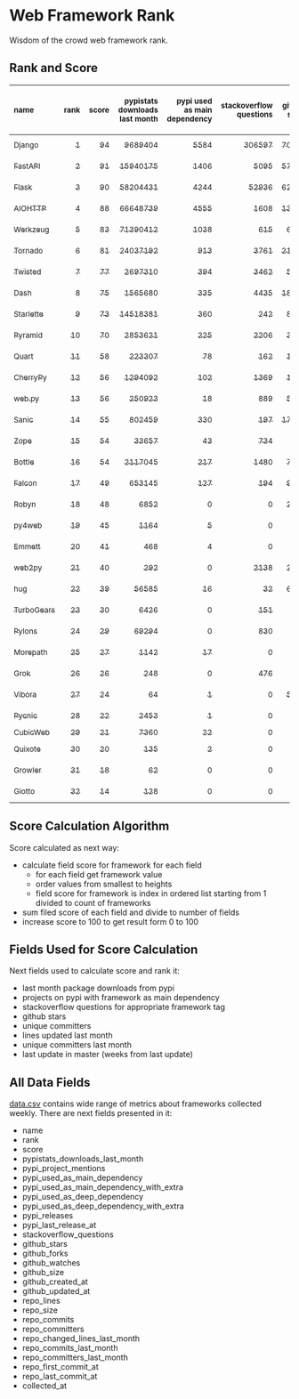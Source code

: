 # Web Framework Rank
Wisdom of the crowd web framework rank.

## Rank and Score
<sub>name</sub> | <sub>rank</sub> | <sub>score</sub> | <sub>pypistats downloads last month</sub> | <sub>pypi used as main dependency</sub> | <sub>stackoverflow questions</sub> | <sub>github stars</sub> | <sub>repo unique committers</sub> | <sub>repo changed lines last month</sub> | <sub>repo unique committers last month</sub> | <sub>repo last commit</sub>
:--- | ---: | ---: | ---: | ---: | ---: | ---: | ---: | ---: | ---: | ---:
[<sub>Django</sub>](https://github.com/django/django "first commit: 2005-07-13") | [<sub>1</sub>](# "  +0 last week") | [<sub>94</sub>](# "  -1 last week") | [<sub>9689404</sub>](# "  #7 in pypistats downloads last month +1.72% last week") | [<sub>5584</sub>](# "  #1 in pypi used as main dependency +1.09% last week") | [<sub>306597</sub>](# "  #1 in stackoverflow questions +0.06% last week") | [<sub>70561</sub>](# "  #1 in github stars +0.35% last week") | [<sub>2889</sub>](# "  #1 in repo unique committers +0.14% last week") | [<sub>13428</sub>](# "▼ #3 in repo changed lines last month +8.21% last week") | [<sub>35</sub>](# "  #1 in repo unique committers last month +9.38% last week") | [<sub>2023-05-12</sub>](# "▲ #2 in repo last commit 1 week ago")
[<sub>FastAPI</sub>](https://github.com/tiangolo/fastapi "first commit: 2018-12-05; uses: Starlette") | [<sub>2</sub>](# "▲ +1 last week") | [<sub>91</sub>](# "▲ +1 last week") | [<sub>15940175</sub>](# "  #5 in pypistats downloads last month -0.56% last week") | [<sub>1406</sub>](# "  #4 in pypi used as main dependency +1.59% last week") | [<sub>5095</sub>](# "  #3 in stackoverflow questions +0.51% last week") | [<sub>57796</sub>](# "  #3 in github stars +0.48% last week") | [<sub>460</sub>](# "  #5 in repo unique committers +0.44% last week") | [<sub>69714</sub>](# "▲ #2 in repo changed lines last month +1684.34% last week") | [<sub>13</sub>](# "  #2 in repo unique committers last month -45.83% last week") | [<sub>2023-05-09</sub>](# "▲ #2 in repo last commit 1 week ago")
[<sub>Flask</sub>](https://github.com/pallets/flask "first commit: 2010-04-06; uses: Werkzeug") | [<sub>3</sub>](# "▼ -1 last week") | [<sub>90</sub>](# "▼ -3 last week") | [<sub>58204431</sub>](# "  #3 in pypistats downloads last month +1.61% last week") | [<sub>4244</sub>](# "  #3 in pypi used as main dependency +0.35% last week") | [<sub>52936</sub>](# "  #2 in stackoverflow questions +0.13% last week") | [<sub>62920</sub>](# "  #2 in github stars +0.13% last week") | [<sub>830</sub>](# "  #2 in repo unique committers +0.0% last week") | [<sub>3757</sub>](# "▼ #5 in repo changed lines last month -27.29% last week") | [<sub>4</sub>](# "▼ #8 in repo unique committers last month -50.0% last week") | [<sub>2023-05-09</sub>](# "▲ #2 in repo last commit 1 week ago")
[<sub>AIOHTTP</sub>](https://github.com/aio-libs/aiohttp "first commit: 2013-10-01") | [<sub>4</sub>](# "  +0 last week") | [<sub>88</sub>](# "  +3 last week") | [<sub>66648739</sub>](# "  #2 in pypistats downloads last month -0.77% last week") | [<sub>4555</sub>](# "  #2 in pypi used as main dependency +0.62% last week") | [<sub>1608</sub>](# "  #9 in stackoverflow questions -0.12% last week") | [<sub>13536</sub>](# "  #7 in github stars +0.11% last week") | [<sub>700</sub>](# "  #3 in repo unique committers +0.0% last week") | [<sub>669</sub>](# "▲ #9 in repo changed lines last month +265.57% last week") | [<sub>7</sub>](# "▲ #5 in repo unique committers last month +16.67% last week") | [<sub>2023-05-13</sub>](# "▲ #1 in repo last commit 1 week ago")
[<sub>Werkzeug</sub>](https://github.com/pallets/werkzeug "first commit: 2007-05-04; used by: Flask and Quart") | [<sub>5</sub>](# "  +0 last week") | [<sub>83</sub>](# "  +1 last week") | [<sub>71390412</sub>](# "  #1 in pypistats downloads last month +2.38% last week") | [<sub>1038</sub>](# "  #5 in pypi used as main dependency +0.48% last week") | [<sub>615</sub>](# "  #15 in stackoverflow questions +0.0% last week") | [<sub>6358</sub>](# "  #12 in github stars +0.11% last week") | [<sub>484</sub>](# "  #4 in repo unique committers +0.21% last week") | [<sub>9959</sub>](# "▼ #4 in repo changed lines last month -10.95% last week") | [<sub>9</sub>](# "▲ #3 in repo unique committers last month +50.0% last week") | [<sub>2023-05-09</sub>](# "▲ #2 in repo last commit 1 week ago")
[<sub>Tornado</sub>](https://github.com/tornadoweb/tornado "first commit: 2009-09-09") | [<sub>6</sub>](# "  +0 last week") | [<sub>81</sub>](# "  -1 last week") | [<sub>24037192</sub>](# "  #4 in pypistats downloads last month +3.62% last week") | [<sub>913</sub>](# "  #6 in pypi used as main dependency +0.11% last week") | [<sub>3761</sub>](# "  #5 in stackoverflow questions +0.0% last week") | [<sub>21105</sub>](# "  #4 in github stars +0.06% last week") | [<sub>449</sub>](# "  #6 in repo unique committers +0.0% last week") | [<sub>672</sub>](# "  #8 in repo changed lines last month -24.15% last week") | [<sub>1</sub>](# "  #12 in repo unique committers last month +0.0% last week") | [<sub>2023-05-08</sub>](# "▲ #2 in repo last commit 1 week ago")
[<sub>Twisted</sub>](https://github.com/twisted/twisted "first commit: 2001-07-09") | [<sub>7</sub>](# "  +0 last week") | [<sub>77</sub>](# "  -1 last week") | [<sub>2697310</sub>](# "  #9 in pypistats downloads last month +0.94% last week") | [<sub>394</sub>](# "  #7 in pypi used as main dependency +0.0% last week") | [<sub>3462</sub>](# "  #6 in stackoverflow questions -0.03% last week") | [<sub>5046</sub>](# "  #15 in github stars +0.16% last week") | [<sub>298</sub>](# "  #9 in repo unique committers +0.0% last week") | [<sub>1122</sub>](# "▲ #7 in repo changed lines last month +72.62% last week") | [<sub>6</sub>](# "▲ #6 in repo unique committers last month +20.0% last week") | [<sub>2023-05-09</sub>](# "▼ #2 in repo last commit 1 week ago")
[<sub>Dash</sub>](https://github.com/plotly/dash "first commit: 2015-04-10") | [<sub>8</sub>](# "  +0 last week") | [<sub>75</sub>](# "  -2 last week") | [<sub>1565680</sub>](# "  #11 in pypistats downloads last month -1.76% last week") | [<sub>335</sub>](# "  #9 in pypi used as main dependency +0.6% last week") | [<sub>4435</sub>](# "  #4 in stackoverflow questions -0.09% last week") | [<sub>18668</sub>](# "  #5 in github stars +0.23% last week") | [<sub>164</sub>](# "  #15 in repo unique committers +0.0% last week") | [<sub>142895</sub>](# "  #1 in repo changed lines last month -0.97% last week") | [<sub>3</sub>](# "▼ #10 in repo unique committers last month -40.0% last week") | [<sub>2023-04-26</sub>](# "▼ #16 in repo last commit 3 weeks ago")
[<sub>Starlette</sub>](https://github.com/encode/starlette "first commit: 2018-06-25; used by: FastAPI") | [<sub>9</sub>](# "  +0 last week") | [<sub>73</sub>](# "  -1 last week") | [<sub>14518381</sub>](# "  #6 in pypistats downloads last month +2.59% last week") | [<sub>360</sub>](# "  #8 in pypi used as main dependency +0.84% last week") | [<sub>242</sub>](# "  #17 in stackoverflow questions +0.0% last week") | [<sub>8238</sub>](# "  #9 in github stars +0.21% last week") | [<sub>241</sub>](# "  #11 in repo unique committers +0.42% last week") | [<sub>53</sub>](# "  #13 in repo changed lines last month +10.42% last week") | [<sub>8</sub>](# "  #4 in repo unique committers last month +14.29% last week") | [<sub>2023-05-10</sub>](# "▲ #2 in repo last commit 1 week ago")
[<sub>Pyramid</sub>](https://github.com/Pylons/pyramid "first commit: 2008-07-04; used by: CubicWeb") | [<sub>10</sub>](# "▲ +4 last week") | [<sub>70</sub>](# "▲ +13 last week") | [<sub>2853621</sub>](# "  #8 in pypistats downloads last month +0.27% last week") | [<sub>225</sub>](# "  #11 in pypi used as main dependency +0.0% last week") | [<sub>2206</sub>](# "  #7 in stackoverflow questions +0.0% last week") | [<sub>3792</sub>](# "  #16 in github stars +0.16% last week") | [<sub>363</sub>](# "  #8 in repo unique committers +0.28% last week") | [<sub>24</sub>](# "▲ #16 in repo changed lines last month +100% last week") | [<sub>2</sub>](# "▲ #11 in repo unique committers last month +100% last week") | [<sub>2023-05-11</sub>](# "▲ #2 in repo last commit 1 week ago")
[<sub>Quart</sub>](https://github.com/pallets/quart "first commit: 2017-05-14; uses: Werkzeug") | [<sub>11</sub>](# "▲ +1 last week") | [<sub>58</sub>](# "▲ -2 last week") | [<sub>223307</sub>](# "  #16 in pypistats downloads last month -0.19% last week") | [<sub>78</sub>](# "  #15 in pypi used as main dependency +0.0% last week") | [<sub>162</sub>](# "  #20 in stackoverflow questions -0.61% last week") | [<sub>1840</sub>](# "  #19 in github stars +1.32% last week") | [<sub>90</sub>](# "  #19 in repo unique committers +0.0% last week") | [<sub>136</sub>](# "▼ #11 in repo changed lines last month -63.83% last week") | [<sub>4</sub>](# "▲ #8 in repo unique committers last month +0.0% last week") | [<sub>2023-05-06</sub>](# "▼ #2 in repo last commit 2 weeks ago")
[<sub>CherryPy</sub>](https://github.com/cherrypy/cherrypy "first commit: 2004-11-20") | [<sub>12</sub>](# "▼ -1 last week") | [<sub>56</sub>](# "▼ -4 last week") | [<sub>1294092</sub>](# "  #12 in pypistats downloads last month -4.52% last week") | [<sub>102</sub>](# "  #14 in pypi used as main dependency +0.0% last week") | [<sub>1369</sub>](# "  #11 in stackoverflow questions +0.15% last week") | [<sub>1677</sub>](# "  #20 in github stars +0.12% last week") | [<sub>148</sub>](# "  #16 in repo unique committers +0.0% last week") | [<sub>3</sub>](# "▼ #17 in repo changed lines last month +0.0% last week") | [<sub>1</sub>](# "  #12 in repo unique committers last month +0.0% last week") | [<sub>2023-05-04</sub>](# "▼ #15 in repo last commit 2 weeks ago")
[<sub>web.py</sub>](https://github.com/webpy/webpy "first commit: 1970-01-01") | [<sub>13</sub>](# "  +0 last week") | [<sub>56</sub>](# "  -2 last week") | [<sub>250923</sub>](# "  #15 in pypistats downloads last month -3.21% last week") | [<sub>18</sub>](# "  #18 in pypi used as main dependency +0.0% last week") | [<sub>889</sub>](# "  #12 in stackoverflow questions +0.0% last week") | [<sub>5803</sub>](# "  #13 in github stars -0.02% last week") | [<sub>94</sub>](# "  #18 in repo unique committers +0.0% last week") | [<sub>74</sub>](# "  #12 in repo changed lines last month +0.0% last week") | [<sub>1</sub>](# "  #12 in repo unique committers last month +0.0% last week") | [<sub>2023-04-20</sub>](# "▼ #17 in repo last commit 4 weeks ago")
[<sub>Sanic</sub>](https://github.com/sanic-org/sanic "first commit: 2016-05-26") | [<sub>14</sub>](# "▼ -4 last week") | [<sub>55</sub>](# "▼ -10 last week") | [<sub>802459</sub>](# "  #13 in pypistats downloads last month +0.53% last week") | [<sub>330</sub>](# "  #10 in pypi used as main dependency +0.3% last week") | [<sub>197</sub>](# "  #18 in stackoverflow questions +0.51% last week") | [<sub>17048</sub>](# "  #6 in github stars +0.11% last week") | [<sub>364</sub>](# "  #7 in repo unique committers +0.0% last week") | [<sub>0</sub>](# "▼ #18 in repo changed lines last month -100.0% last week") | [<sub>0</sub>](# "▼ #18 in repo unique committers last month -100.0% last week") | [<sub>2023-04-09</sub>](# "▼ #18 in repo last commit 5 weeks ago")
[<sub>Zope</sub>](https://github.com/zopefoundation/Zope "first commit: 1996-06-17") | [<sub>15</sub>](# "▲ +1 last week") | [<sub>54</sub>](# "▲ +1 last week") | [<sub>33657</sub>](# "  #19 in pypistats downloads last month +0.37% last week") | [<sub>43</sub>](# "  #16 in pypi used as main dependency +0.0% last week") | [<sub>734</sub>](# "  #14 in stackoverflow questions +0.0% last week") | [<sub>324</sub>](# "  #25 in github stars +0.0% last week") | [<sub>176</sub>](# "  #14 in repo unique committers +0.0% last week") | [<sub>36</sub>](# "  #15 in repo changed lines last month +260.0% last week") | [<sub>1</sub>](# "▼ #12 in repo unique committers last month -50.0% last week") | [<sub>2023-05-12</sub>](# "▲ #2 in repo last commit 1 week ago")
[<sub>Bottle</sub>](https://github.com/bottlepy/bottle "first commit: 2009-06-30") | [<sub>16</sub>](# "▼ -1 last week") | [<sub>54</sub>](# "▼ +0 last week") | [<sub>2117045</sub>](# "  #10 in pypistats downloads last month +1.45% last week") | [<sub>217</sub>](# "  #12 in pypi used as main dependency +1.88% last week") | [<sub>1480</sub>](# "  #10 in stackoverflow questions +0.0% last week") | [<sub>7980</sub>](# "  #10 in github stars +0.05% last week") | [<sub>231</sub>](# "  #12 in repo unique committers +0.0% last week") | [<sub>0</sub>](# "▼ #18 in repo changed lines last month +100% last week") | [<sub>0</sub>](# "▼ #18 in repo unique committers last month +100% last week") | [<sub>2022-09-05</sub>](# "  #23 in repo last commit 36 weeks ago")
[<sub>Falcon</sub>](https://github.com/falconry/falcon "first commit: 2012-12-06; used by: hug") | [<sub>17</sub>](# "▲ +1 last week") | [<sub>49</sub>](# "▲ -1 last week") | [<sub>653145</sub>](# "  #14 in pypistats downloads last month +1.46% last week") | [<sub>127</sub>](# "  #13 in pypi used as main dependency +0.0% last week") | [<sub>194</sub>](# "  #19 in stackoverflow questions +0.0% last week") | [<sub>9050</sub>](# "  #8 in github stars +0.06% last week") | [<sub>203</sub>](# "  #13 in repo unique committers +0.0% last week") | [<sub>0</sub>](# "▼ #18 in repo changed lines last month +100% last week") | [<sub>0</sub>](# "▼ #18 in repo unique committers last month +100% last week") | [<sub>2023-01-18</sub>](# "  #21 in repo last commit 17 weeks ago")
[<sub>Robyn</sub>](https://github.com/sansyrox/robyn "first commit: 2021-05-22") | [<sub>18</sub>](# "▼ -1 last week") | [<sub>48</sub>](# "▼ -4 last week") | [<sub>6852</sub>](# "▼ #21 in pypistats downloads last month -31.66% last week") | [<sub>0</sub>](# "  #26 in pypi used as main dependency +100% last week") | [<sub>0</sub>](# "  #23 in stackoverflow questions +100% last week") | [<sub>2630</sub>](# "  #17 in github stars +0.34% last week") | [<sub>47</sub>](# "  #21 in repo unique committers +0.0% last week") | [<sub>217</sub>](# "▼ #10 in repo changed lines last month -78.26% last week") | [<sub>6</sub>](# "▼ #6 in repo unique committers last month -14.29% last week") | [<sub>2023-05-10</sub>](# "▲ #2 in repo last commit 1 week ago")
[<sub>py4web</sub>](https://github.com/web2py/py4web "first commit: 2019-03-25") | [<sub>19</sub>](# "  +0 last week") | [<sub>45</sub>](# "  +2 last week") | [<sub>1164</sub>](# "  #24 in pypistats downloads last month +2.02% last week") | [<sub>5</sub>](# "  #21 in pypi used as main dependency +0.0% last week") | [<sub>0</sub>](# "  #23 in stackoverflow questions +100% last week") | [<sub>198</sub>](# "  #27 in github stars +0.0% last week") | [<sub>66</sub>](# "  #20 in repo unique committers +0.0% last week") | [<sub>1518</sub>](# "▲ #6 in repo changed lines last month +57.47% last week") | [<sub>1</sub>](# "  #12 in repo unique committers last month +0.0% last week") | [<sub>2023-05-12</sub>](# "▲ #2 in repo last commit 1 week ago")
[<sub>Emmett</sub>](https://github.com/emmett-framework/emmett "first commit: 2014-10-22") | [<sub>20</sub>](# "▲ +4 last week") | [<sub>41</sub>](# "▲ +12 last week") | [<sub>468</sub>](# "  #26 in pypistats downloads last month +34.87% last week") | [<sub>4</sub>](# "  #22 in pypi used as main dependency +0.0% last week") | [<sub>0</sub>](# "  #23 in stackoverflow questions +100% last week") | [<sub>836</sub>](# "  #21 in github stars +0.6% last week") | [<sub>23</sub>](# "  #27 in repo unique committers +0.0% last week") | [<sub>45</sub>](# "▲ #14 in repo changed lines last month +100% last week") | [<sub>1</sub>](# "▲ #12 in repo unique committers last month +100% last week") | [<sub>2023-05-09</sub>](# "▲ #2 in repo last commit 1 week ago")
[<sub>web2py</sub>](https://github.com/web2py/web2py "first commit: 2011-11-23") | [<sub>21</sub>](# "▼ -1 last week") | [<sub>40</sub>](# "▼ -1 last week") | [<sub>292</sub>](# "  #27 in pypistats downloads last month -5.5% last week") | [<sub>0</sub>](# "  #26 in pypi used as main dependency +100% last week") | [<sub>2138</sub>](# "  #8 in stackoverflow questions +0.05% last week") | [<sub>2041</sub>](# "  #18 in github stars +0.15% last week") | [<sub>271</sub>](# "  #10 in repo unique committers +0.0% last week") | [<sub>0</sub>](# "▼ #18 in repo changed lines last month +100% last week") | [<sub>0</sub>](# "▼ #18 in repo unique committers last month +100% last week") | [<sub>2023-03-23</sub>](# "▼ #19 in repo last commit 8 weeks ago")
[<sub>hug</sub>](https://github.com/hugapi/hug "first commit: 2015-07-17; uses: Falcon") | [<sub>22</sub>](# "▼ -1 last week") | [<sub>39</sub>](# "▼ +0 last week") | [<sub>56585</sub>](# "  #18 in pypistats downloads last month +3.91% last week") | [<sub>16</sub>](# "  #20 in pypi used as main dependency +0.0% last week") | [<sub>32</sub>](# "  #22 in stackoverflow questions +0.0% last week") | [<sub>6717</sub>](# "  #11 in github stars -0.01% last week") | [<sub>123</sub>](# "  #17 in repo unique committers +0.0% last week") | [<sub>0</sub>](# "▼ #18 in repo changed lines last month +100% last week") | [<sub>0</sub>](# "▼ #18 in repo unique committers last month +100% last week") | [<sub>2020-08-10</sub>](# "  #27 in repo last commit 144 weeks ago")
[<sub>TurboGears</sub>](https://github.com/TurboGears/tg2 "first commit: 2007-06-27") | [<sub>23</sub>](# "▼ -1 last week") | [<sub>30</sub>](# "▼ +0 last week") | [<sub>6426</sub>](# "  #22 in pypistats downloads last month +4.83% last week") | [<sub>0</sub>](# "  #26 in pypi used as main dependency +100% last week") | [<sub>151</sub>](# "  #21 in stackoverflow questions +0.0% last week") | [<sub>782</sub>](# "  #22 in github stars +0.13% last week") | [<sub>36</sub>](# "  #23 in repo unique committers +0.0% last week") | [<sub>0</sub>](# "▼ #18 in repo changed lines last month +100% last week") | [<sub>0</sub>](# "▼ #18 in repo unique committers last month +100% last week") | [<sub>2023-01-29</sub>](# "  #20 in repo last commit 15 weeks ago")
[<sub>Pylons</sub>](https://github.com/Pylons/pylons "first commit: 2006-02-18") | [<sub>24</sub>](# "▼ -1 last week") | [<sub>29</sub>](# "▼ -1 last week") | [<sub>69294</sub>](# "  #17 in pypistats downloads last month -3.63% last week") | [<sub>0</sub>](# "  #26 in pypi used as main dependency +100% last week") | [<sub>830</sub>](# "  #13 in stackoverflow questions +0.0% last week") | [<sub>227</sub>](# "  #26 in github stars +0.44% last week") | [<sub>36</sub>](# "  #23 in repo unique committers +0.0% last week") | [<sub>0</sub>](# "▼ #18 in repo changed lines last month +100% last week") | [<sub>0</sub>](# "▼ #18 in repo unique committers last month +100% last week") | [<sub>2018-01-12</sub>](# "  #30 in repo last commit 279 weeks ago")
[<sub>Morepath</sub>](https://github.com/morepath/morepath "first commit: 2013-07-17") | [<sub>25</sub>](# "  +0 last week") | [<sub>27</sub>](# "  +0 last week") | [<sub>1142</sub>](# "  #25 in pypistats downloads last month +11.96% last week") | [<sub>17</sub>](# "  #19 in pypi used as main dependency +0.0% last week") | [<sub>0</sub>](# "  #23 in stackoverflow questions +100% last week") | [<sub>395</sub>](# "  #24 in github stars +0.0% last week") | [<sub>28</sub>](# "  #25 in repo unique committers +0.0% last week") | [<sub>0</sub>](# "▼ #18 in repo changed lines last month +100% last week") | [<sub>0</sub>](# "▼ #18 in repo unique committers last month +100% last week") | [<sub>2022-05-29</sub>](# "  #25 in repo last commit 50 weeks ago")
[<sub>Grok</sub>](https://github.com/zopefoundation/grok "first commit: 2006-10-14") | [<sub>26</sub>](# "  +0 last week") | [<sub>26</sub>](# "  +0 last week") | [<sub>248</sub>](# "  #28 in pypistats downloads last month -6.06% last week") | [<sub>0</sub>](# "  #26 in pypi used as main dependency +100% last week") | [<sub>476</sub>](# "  #16 in stackoverflow questions +0.21% last week") | [<sub>21</sub>](# "  #31 in github stars +0.0% last week") | [<sub>41</sub>](# "  #22 in repo unique committers +0.0% last week") | [<sub>0</sub>](# "▼ #18 in repo changed lines last month +100% last week") | [<sub>0</sub>](# "▼ #18 in repo unique committers last month +100% last week") | [<sub>2022-12-29</sub>](# "  #22 in repo last commit 20 weeks ago")
[<sub>Vibora</sub>](https://github.com/vibora-io/vibora "first commit: 2018-06-13") | [<sub>27</sub>](# "  +0 last week") | [<sub>24</sub>](# "  -1 last week") | [<sub>64</sub>](# "  #31 in pypistats downloads last month -20.0% last week") | [<sub>1</sub>](# "  #24 in pypi used as main dependency +0.0% last week") | [<sub>0</sub>](# "  #23 in stackoverflow questions +100% last week") | [<sub>5713</sub>](# "  #14 in github stars -0.03% last week") | [<sub>27</sub>](# "  #26 in repo unique committers +0.0% last week") | [<sub>0</sub>](# "▼ #18 in repo changed lines last month +100% last week") | [<sub>0</sub>](# "▼ #18 in repo unique committers last month +100% last week") | [<sub>2019-02-11</sub>](# "  #29 in repo last commit 222 weeks ago")
[<sub>Pycnic</sub>](https://github.com/nullism/pycnic "first commit: 2015-11-04") | [<sub>28</sub>](# "  +0 last week") | [<sub>22</sub>](# "  -1 last week") | [<sub>2453</sub>](# "  #23 in pypistats downloads last month -8.44% last week") | [<sub>1</sub>](# "  #24 in pypi used as main dependency +0.0% last week") | [<sub>0</sub>](# "  #23 in stackoverflow questions +100% last week") | [<sub>159</sub>](# "  #28 in github stars +0.0% last week") | [<sub>11</sub>](# "  #28 in repo unique committers +0.0% last week") | [<sub>0</sub>](# "▼ #18 in repo changed lines last month +100% last week") | [<sub>0</sub>](# "▼ #18 in repo unique committers last month +100% last week") | [<sub>2022-04-05</sub>](# "  #26 in repo last commit 58 weeks ago")
[<sub>CubicWeb</sub>](https://forge.extranet.logilab.fr/cubicweb/cubicweb "uses: Pyramid") | [<sub>29</sub>](# "  +0 last week") | [<sub>21</sub>](# "  +0 last week") | [<sub>7360</sub>](# "▲ #20 in pypistats downloads last month -5.06% last week") | [<sub>22</sub>](# "  #17 in pypi used as main dependency +0.0% last week") | [<sub>0</sub>](# "  #23 in stackoverflow questions +100% last week") | [<sub>0</sub>](# "  #32 in github stars +100% last week") | [<sub>0</sub>](# "  #32 in repo unique committers +100% last week") | [<sub>0</sub>](# "▼ #18 in repo changed lines last month +100% last week") | [<sub>0</sub>](# "▼ #18 in repo unique committers last month +100% last week") | [<sub></sub>](# "  #31 in repo last commit")
[<sub>Quixote</sub>](https://github.com/nascheme/quixote "first commit: 2006-03-16") | [<sub>30</sub>](# "  +0 last week") | [<sub>20</sub>](# "  -1 last week") | [<sub>135</sub>](# "  #29 in pypistats downloads last month -18.18% last week") | [<sub>2</sub>](# "  #23 in pypi used as main dependency +0.0% last week") | [<sub>0</sub>](# "  #23 in stackoverflow questions +100% last week") | [<sub>81</sub>](# "  #29 in github stars +0.0% last week") | [<sub>6</sub>](# "  #29 in repo unique committers +0.0% last week") | [<sub>0</sub>](# "▼ #18 in repo changed lines last month +100% last week") | [<sub>0</sub>](# "▼ #18 in repo unique committers last month +100% last week") | [<sub>2022-06-23</sub>](# "  #24 in repo last commit 47 weeks ago")
[<sub>Growler</sub>](https://github.com/pyGrowler/Growler "first commit: 2014-08-17") | [<sub>31</sub>](# "  +0 last week") | [<sub>18</sub>](# "  +0 last week") | [<sub>62</sub>](# "  #32 in pypistats downloads last month +3.33% last week") | [<sub>0</sub>](# "  #26 in pypi used as main dependency +100% last week") | [<sub>0</sub>](# "  #23 in stackoverflow questions +100% last week") | [<sub>686</sub>](# "  #23 in github stars +0.0% last week") | [<sub>6</sub>](# "  #29 in repo unique committers +0.0% last week") | [<sub>0</sub>](# "▼ #18 in repo changed lines last month +100% last week") | [<sub>0</sub>](# "▼ #18 in repo unique committers last month +100% last week") | [<sub>2020-03-08</sub>](# "  #28 in repo last commit 166 weeks ago")
[<sub>Giotto</sub>](https://github.com/priestc/giotto "first commit: 2012-02-26") | [<sub>32</sub>](# "  +0 last week") | [<sub>14</sub>](# "  +0 last week") | [<sub>128</sub>](# "  #30 in pypistats downloads last month -7.91% last week") | [<sub>0</sub>](# "  #26 in pypi used as main dependency +100% last week") | [<sub>0</sub>](# "  #23 in stackoverflow questions +100% last week") | [<sub>58</sub>](# "  #30 in github stars +0.0% last week") | [<sub>3</sub>](# "  #31 in repo unique committers +0.0% last week") | [<sub>0</sub>](# "▼ #18 in repo changed lines last month +100% last week") | [<sub>0</sub>](# "▼ #18 in repo unique committers last month +100% last week") | [<sub>2013-10-07</sub>](# "  #31 in repo last commit 501 weeks ago")

## Score Calculation Algorithm
Score calculated as next way:
- calculate field score for framework for each field
  - for each field get framework value
  - order values from smallest to heights
  - field score for framework is index in ordered list starting from 1 divided to count of frameworks
- sum filed score of each field and divide to number of fields
- increase score to 100 to get result form 0 to 100

## Fields Used for Score Calculation
Next fields used to calculate score and rank it:
- last month package downloads from pypi
- projects on pypi with framework as main dependency
- stackoverflow questions for appropriate framework tag
- github stars
- unique committers
- lines updated last month
- unique committers last month
- last update in master (weeks from last update)

## All Data Fields
[data.csv](data.csv) contains wide range of metrics about frameworks collected weekly.
There are next fields presented in it: 

- name
- rank
- score
- pypistats_downloads_last_month
- pypi_project_mentions
- pypi_used_as_main_dependency
- pypi_used_as_main_dependency_with_extra
- pypi_used_as_deep_dependency
- pypi_used_as_deep_dependency_with_extra
- pypi_releases
- pypi_last_release_at
- stackoverflow_questions
- github_stars
- github_forks
- github_watches
- github_size
- github_created_at
- github_updated_at
- repo_lines
- repo_size
- repo_commits
- repo_committers
- repo_changed_lines_last_month
- repo_commits_last_month
- repo_committers_last_month
- repo_first_commit_at
- repo_last_commit_at
- collected_at
